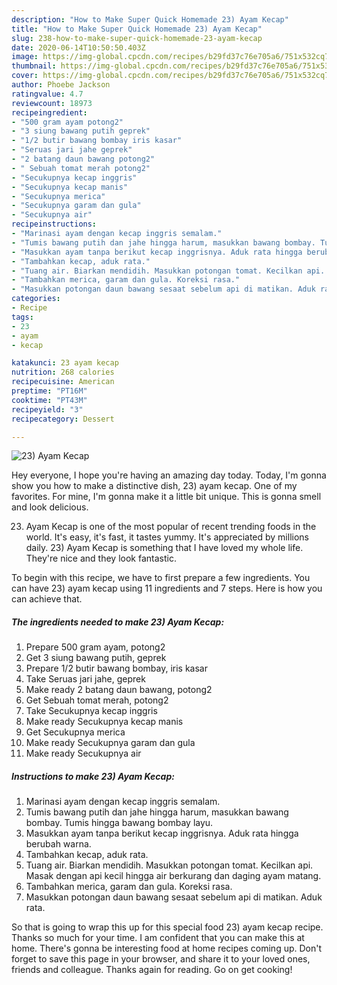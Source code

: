 ```yaml
---
description: "How to Make Super Quick Homemade 23) Ayam Kecap"
title: "How to Make Super Quick Homemade 23) Ayam Kecap"
slug: 238-how-to-make-super-quick-homemade-23-ayam-kecap
date: 2020-06-14T10:50:50.403Z
image: https://img-global.cpcdn.com/recipes/b29fd37c76e705a6/751x532cq70/23-ayam-kecap-foto-resep-utama.jpg
thumbnail: https://img-global.cpcdn.com/recipes/b29fd37c76e705a6/751x532cq70/23-ayam-kecap-foto-resep-utama.jpg
cover: https://img-global.cpcdn.com/recipes/b29fd37c76e705a6/751x532cq70/23-ayam-kecap-foto-resep-utama.jpg
author: Phoebe Jackson
ratingvalue: 4.7
reviewcount: 18973
recipeingredient:
- "500 gram ayam potong2"
- "3 siung bawang putih geprek"
- "1/2 butir bawang bombay iris kasar"
- "Seruas jari jahe geprek"
- "2 batang daun bawang potong2"
- " Sebuah tomat merah potong2"
- "Secukupnya kecap inggris"
- "Secukupnya kecap manis"
- "Secukupnya merica"
- "Secukupnya garam dan gula"
- "Secukupnya air"
recipeinstructions:
- "Marinasi ayam dengan kecap inggris semalam."
- "Tumis bawang putih dan jahe hingga harum, masukkan bawang bombay. Tumis hingga bawang bombay layu."
- "Masukkan ayam tanpa berikut kecap inggrisnya. Aduk rata hingga berubah warna."
- "Tambahkan kecap, aduk rata."
- "Tuang air. Biarkan mendidih. Masukkan potongan tomat. Kecilkan api. Masak dengan api kecil hingga air berkurang dan daging ayam matang."
- "Tambahkan merica, garam dan gula. Koreksi rasa."
- "Masukkan potongan daun bawang sesaat sebelum api di matikan. Aduk rata."
categories:
- Recipe
tags:
- 23
- ayam
- kecap

katakunci: 23 ayam kecap 
nutrition: 268 calories
recipecuisine: American
preptime: "PT16M"
cooktime: "PT43M"
recipeyield: "3"
recipecategory: Dessert

---
```



![23) Ayam Kecap](https://img-global.cpcdn.com/recipes/b29fd37c76e705a6/751x532cq70/23-ayam-kecap-foto-resep-utama.jpg)

Hey everyone, I hope you're having an amazing day today. Today, I'm gonna show you how to make a distinctive dish, 23) ayam kecap. One of my favorites. For mine, I'm gonna make it a little bit unique. This is gonna smell and look delicious.

23) Ayam Kecap is one of the most popular of recent trending foods in the world. It's easy, it's fast, it tastes yummy. It's appreciated by millions daily. 23) Ayam Kecap is something that I have loved my whole life. They're nice and they look fantastic.




To begin with this recipe, we have to first prepare a few ingredients. You can have 23) ayam kecap using 11 ingredients and 7 steps. Here is how you can achieve that.

<!--inarticleads1-->

##### The ingredients needed to make 23) Ayam Kecap:

1. Prepare 500 gram ayam, potong2
1. Get 3 siung bawang putih, geprek
1. Prepare 1/2 butir bawang bombay, iris kasar
1. Take Seruas jari jahe, geprek
1. Make ready 2 batang daun bawang, potong2
1. Get  Sebuah tomat merah, potong2
1. Take Secukupnya kecap inggris
1. Make ready Secukupnya kecap manis
1. Get Secukupnya merica
1. Make ready Secukupnya garam dan gula
1. Make ready Secukupnya air




<!--inarticleads2-->

##### Instructions to make 23) Ayam Kecap:

1. Marinasi ayam dengan kecap inggris semalam.
1. Tumis bawang putih dan jahe hingga harum, masukkan bawang bombay. Tumis hingga bawang bombay layu.
1. Masukkan ayam tanpa berikut kecap inggrisnya. Aduk rata hingga berubah warna.
1. Tambahkan kecap, aduk rata.
1. Tuang air. Biarkan mendidih. Masukkan potongan tomat. Kecilkan api. Masak dengan api kecil hingga air berkurang dan daging ayam matang.
1. Tambahkan merica, garam dan gula. Koreksi rasa.
1. Masukkan potongan daun bawang sesaat sebelum api di matikan. Aduk rata.




So that is going to wrap this up for this special food 23) ayam kecap recipe. Thanks so much for your time. I am confident that you can make this at home. There's gonna be interesting food at home recipes coming up. Don't forget to save this page in your browser, and share it to your loved ones, friends and colleague. Thanks again for reading. Go on get cooking!
